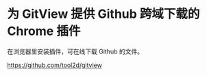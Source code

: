 # 为 GitView 提供 Github 跨域下载的 Chrome 插件

在浏览器里安装插件，可在线下载 Github 的文件。

https://github.com/tool2d/gitview

